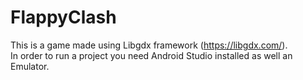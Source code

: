 # FlappyClash
This is a game made using Libgdx framework (https://libgdx.com/).  
In order to run a project you need Android Studio installed as well an Emulator.
